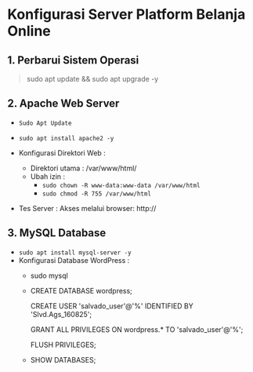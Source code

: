 # Konfigurasi Server Platform Belanja Online


## 1. Perbarui Sistem Operasi
> sudo apt update && sudo apt upgrade -y


## 2. Apache Web Server
- `Sudo Apt Update`

- `sudo apt install apache2 -y`

- Konfigurasi Direktori Web :
  + Direktori utama : /var/www/html/
  + Ubah izin :
    * `sudo chown -R www-data:www-data /var/www/html`
    * `sudo chmod -R 755 /var/www/html`

- Tes Server : Akses melalui browser: http://<IP-Server>


## 3. MySQL Database
- `sudo apt install mysql-server -y`
- Konfigurasi Database WordPress :
  + sudo mysql
 
  + CREATE DATABASE wordpress;

    CREATE USER 'salvado_user'@'%' IDENTIFIED BY 'Slvd.Ags_160825';

    GRANT ALL PRIVILEGES ON wordpress.* TO 'salvado_user'@'%';

    FLUSH PRIVILEGES;

  + SHOW DATABASES;




